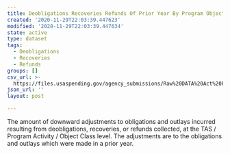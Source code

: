 ```yaml
---
title: Deobligations Recoveries Refunds Of Prior Year By Program Object Class CPE
created: '2020-11-29T22:03:39.447623'
modified: '2020-11-29T22:03:39.447634'
state: active
type: dataset
tags:
  - Deobligations
  - Recoveries
  - Refunds
groups: []
csv_url: >-
  https://files.usaspending.gov/agency_submissions/Raw%20DATA%20Act%20Files/index.html
json_url: ''
layout: post

---
```

The amount of downward adjustments to obligations and outlays incurred resulting from deobligations, recoveries, or refunds collected, at the TAS / Program Activity / Object Class level. The adjustments are to the obligations and outlays which were made in a prior year.
